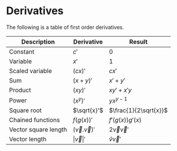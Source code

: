 # Derivatives

The following is a table of first order derivatives.

| Description | Derivative | Result |
| ----------- | ---------- | ------ |
| Constant | $c'$ | $0$ |
| Variable | $x'$  | $1$ |
| Scaled variable | $(cx)'$ | $cx'$ |
| Sum | $(x+y)'$ | $x' + y'$ |
| Product | $(xy)'$ | $xy'+x'y$ |
| Power | $(x^y)'$ | $yx^{y-1}$ |
| Square root | $\sqrt{x}'$ | $\frac{1}{2\sqrt{x}}$ |
| Chained functions | $f(g(x))'$ | $f'(g(x))g'(x)$ |
| Vector square length | $(\vec{v}.\vec{v})'$ | $2\vec{v}\vec{v}'$ |
| Vector length | $\|\vec{v}\|'$ | $\hat{v}\vec{v}'$ |
